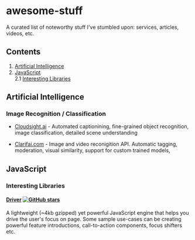 # awesome-stuff

A curated list of noteworthy stuff I've stumbled upon: services, articles, videos, etc.

## Contents

1. [Artificial Intelligence](#artificial-intelligence)
2. [JavaScript](#javascript)  
  2.1 [Interesting Libraries](#interesting-javascript-libraries)

## Artificial Intelligence

### Image Recognition / Classification

* [Cloudsight.ai](https://cloudsight.ai) - Automated captionining, fine-grained object recognition, image classification, detailed scene understanding

* [Clarifai.com](https://www.clarifai.com/demo) - Image and video reconigition API.  Automatic tagging, moderation, visual similarity, support for custom trained models,

## JavaScript

### Interesting Libraries

#### [Driver](http://kamranahmed.info/driver)   [![GitHub stars](https://img.shields.io/github/stars/badges/shields.svg?style=social&logo=github&label=Stars)](https://github.com/kamranahmedse/driver.js)
A lightweight (~4kb gzipped) yet powerful JavaScript engine that helps you drive the user's focus on page.  Some sample use-cases can be creating powerful feature introductions, call-to-action components, focus shifters etc.
